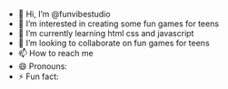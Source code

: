 - 👋 Hi, I’m @funvibestudio
- 👀 I’m interested in creating some fun games for teens
- 🌱 I’m currently learning html css and javascript
- 💞️ I’m looking to collaborate on fun games for teens
- 📫 How to reach me 
- 😄 Pronouns: 
- ⚡ Fun fact: 

<!---
funvibestudio/funvibestudio is a ✨ special ✨ repository because its `README.md` (this file) appears on your GitHub profile.
You can click the Preview link to take a look at your changes.
--->
